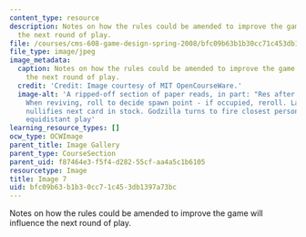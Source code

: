 ```yaml
---
content_type: resource
description: Notes on how the rules could be amended to improve the game will influence
  the next round of play.
file: /courses/cms-608-game-design-spring-2008/bfc09b63b1b30cc71c453db1397a73bc_07.jpg
file_type: image/jpeg
image_metadata:
  caption: Notes on how the rules could be amended to improve the game will influence
    the next round of play.
  credit: 'Credit: Image courtesy of MIT OpenCourseWare.'
  image-alt: 'A ripped-off section of paper reads, in part: "Res after 1 turn (post-death).
    When reviving, roll to decide spawn point - if occupied, reroll. Landing in pond
    nullifies next card in stock. Godzilla turns to fire closest person. In case of
    equidistant play'
learning_resource_types: []
ocw_type: OCWImage
parent_title: Image Gallery
parent_type: CourseSection
parent_uid: f87464e3-f5f4-d282-55cf-aa4a5c1b6105
resourcetype: Image
title: Image 7
uid: bfc09b63-b1b3-0cc7-1c45-3db1397a73bc
---
```

Notes on how the rules could be amended to improve the game will influence the next round of play.

